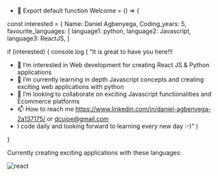 - 👋 Export default function Welcome = () => {

const interested = {
  Name: Daniel Agbenyega,
  Coding_years: 5,
  favourite_languages: 
  [
             language1: python,
             language2: Javascript,
             language3: ReactJS,
  ]

if (interested) {
console.log (
           "It is great to have you here!!!


- 👀 I’m interested in Web development for creating React JS & Python applications
- 🌱 I’m currently learning in depth Javascript concepts and creating exciting web applications with python 
- 💞️ I’m looking to collaborate on exciting Javascript functionalities and Ecommerce platforms
- 📫 How to reach me https://www.linkedin.com/in/daniel-agbenyega-2a137175/ or dcujoe@gmail.com
- I code daily and looking forward to learning every new day :-)"
)

}


  Currently creating exciting applications with these  languages:

![react](https://user-images.githubusercontent.com/50689568/197578453-db81a9f8-5c84-42dd-bce3-b9c4abe297b1.png)





